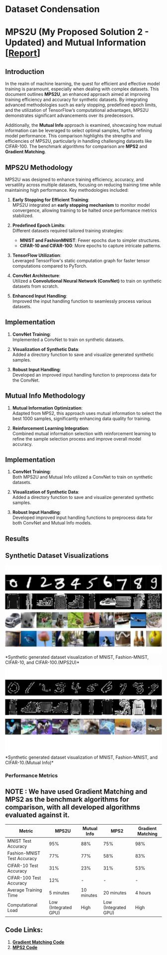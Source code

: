 # Dataset Condensation
# MPS2U (My Proposed Solution 2 - Updated) and Mutual Information     [**[Report](https://raw.githubusercontent.com/likith-sg/Dataset-Condensation/main/Internship-Report.pdf)**]

## Introduction

In the realm of machine learning, the quest for efficient and effective model training is paramount, especially when dealing with complex datasets. This document outlines **MPS2U**, an enhanced approach aimed at improving training efficiency and accuracy for synthetic datasets. By integrating advanced methodologies such as early stopping, predefined epoch limits, and the utilization of TensorFlow’s computational advantages, MPS2U demonstrates significant advancements over its predecessors.

Additionally, the **Mutual Info** approach is examined, showcasing how mutual information can be leveraged to select optimal samples, further refining model performance. This comparison highlights the strengths and efficiencies of MPS2U, particularly in handling challenging datasets like CIFAR-100. The benchmark algorithms for comparison are **MPS2** and **Gradient Matching**.

## MPS2U Methodology

MPS2U was designed to enhance training efficiency, accuracy, and versatility across multiple datasets, focusing on reducing training time while maintaining high performance. Key methodologies included:

1. **Early Stopping for Efficient Training**:  
   MPS2U integrated an **early stopping mechanism** to monitor model convergence, allowing training to be halted once performance metrics stabilized.

2. **Predefined Epoch Limits**:  
   Different datasets required tailored training strategies:
   - **MNIST and FashionMNIST**: Fewer epochs due to simpler structures.
   - **CIFAR-10 and CIFAR-100**: More epochs to capture intricate patterns.

3. **TensorFlow Utilization**:  
   Leveraged TensorFlow's static computation graph for faster tensor computations compared to PyTorch.

4. **ConvNet Architecture**:  
   Utilized a **Convolutional Neural Network (ConvNet)** to train on synthetic datasets from scratch.

5. **Enhanced Input Handling**:  
   Improved the input handling function to seamlessly process various datasets.

## Implementation

1. **ConvNet Training**:  
   Implemented a ConvNet to train on synthetic datasets.

2. **Visualization of Synthetic Data**:  
   Added a directory function to save and visualize generated synthetic samples.

3. **Robust Input Handling**:  
   Developed an improved input handling function to preprocess data for the ConvNet.

## Mutual Info Methodology

1. **Mutual Information Optimization**:  
   Adapted from MPS2, this approach uses mutual information to select the best 1000 samples, significantly enhancing data quality for training.

2. **Reinforcement Learning Integration**:  
   Combined mutual information selection with reinforcement learning to refine the sample selection process and improve overall model accuracy.

## Implementation

1. **ConvNet Training**:  
   Both MPS2U and Mutual Info utilized a ConvNet to train on synthetic datasets.

2. **Visualization of Synthetic Data**:  
   Added a directory function to save and visualize generated synthetic samples.

3. **Robust Input Handling**:  
   Developed improved input handling functions to preprocess data for both ConvNet and Mutual Info models.

## Results
## Synthetic Dataset Visualizations

<img src="https://raw.githubusercontent.com/likith-sg/Dataset-Condensation/main/MPS2U_DC.png" alt="MPS2U Dataset Visualization" width="600"/>
*Synthetic generated dataset visualization of MNIST, Fashion-MNIST, CIFAR-10, and CIFAR-100.(MPS2U)*

<img src="https://raw.githubusercontent.com/likith-sg/Dataset-Condensation/main/MPS2_MI.png" alt="Mutual Info Dataset Visualization" width="600"/>
*Synthetic generated dataset visualization of MNIST, Fashion-MNIST, and CIFAR-10.(Mutual Info)*



### Performance Metrics
## NOTE : We have used Gradient Matching and MPS2 as the benchmark algorithms for comparison, with all developed algorithms evaluated against it.

| Metric                       | MPS2U       | Mutual Info   | MPS2         | Gradient Matching |
|------------------------------|-------------|---------------|--------------|-------------------|
| MNIST Test Accuracy          | 95%         | 88%           | 75%          | 98%               |
| Fashion-MNIST Test Accuracy   | 77%         | 77%           | 58%          | 83%               |
| CIFAR-10 Test Accuracy       | 31%         | 23%           | 31%          | 53%               |
| CIFAR-100 Test Accuracy      | 12%         | -             | -            | -               |
| Average Training Time        | 5 minutes   | 10 minutes    | 20 minutes   | 4 hours           |
| Computational Load           | Low (Integrated GPU) | High   | Low (Integrated GPU) | High              |

## Code Links: 
1. **[Gradient Matching Code](https://github.com/likith-sg/Gradient-Matching)**
2. **[MPS2 Code](https://github.com/likith-sg/Dataset-Distillation-Method)**
